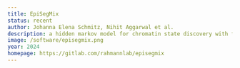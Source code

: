 ```yaml
---
title: EpiSegMix
status: recent
author: Johanna Elena Schmitz, Nihit Aggarwal et al.
description: a hidden markov model for chromatin state discovery with flexible emission and duration modeling
image: /software/episegmix.png
year: 2024
homepage: https://gitlab.com/rahmannlab/episegmix
---
```

